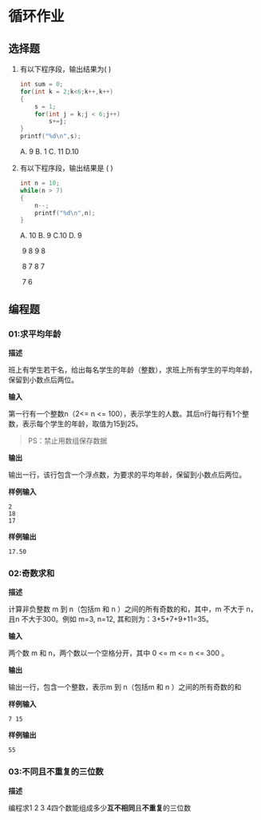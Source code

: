# 循环作业

## 选择题

1. 有以下程序段，输出结果为(  )

   ```cpp
   int sum = 0;
   for(int k = 2;k<6;k++,k++)
   {
       s = 1;
       for(int j = k;j < 6;j++)
           s+=j;
   }
   printf("%d\n",s);
   ```

   A. 9			B. 1 		C. 11		D.10

2. 有以下程序段，输出结果是 (  )

   ```cpp
   int n = 10;
   while(n > 7)
   {
       n--;
       printf("%d\n",n);
   }
   ```

   A. 10		B. 9		C.10		D. 9

   ​	 9			  8			9				8

   ​	 8			  7			8				7

   ​	 7			  6

## 编程题

### 01:求平均年龄

**描述**

班上有学生若干名，给出每名学生的年龄（整数），求班上所有学生的平均年龄，保留到小数点后两位。

**输入**

第一行有一个整数n（2<= n <= 100），表示学生的人数。其后n行每行有1个整数，表示每个学生的年龄，取值为15到25。

> PS：禁止用数组保存数据

**输出**

输出一行，该行包含一个浮点数，为要求的平均年龄，保留到小数点后两位。

**样例输入**

```
2
18
17
```

**样例输出**

```
17.50
```

### 02:奇数求和

**描述**

计算非负整数 m 到 n（包括m 和 n ）之间的所有奇数的和，其中，m 不大于 n，且n 不大于300。例如 m=3, n=12, 其和则为：3+5+7+9+11=35。

**输入**

两个数 m 和 n，两个数以一个空格分开，其中 0 <= m <= n <= 300 。

**输出**

输出一行，包含一个整数，表示m 到 n（包括m 和 n ）之间的所有奇数的和

**样例输入**

```
7 15
```

**样例输出**

```
55
```

### 03:不同且不重复的三位数

**描述**

编程求1 2 3 4四个数能组成多少**互不相同**且**不重复**的三位数

